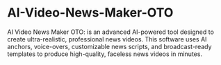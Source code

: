 # AI-Video-News-Maker-OTO
AI Video News Maker OTO: is an advanced AI-powered tool designed to create ultra-realistic, professional news videos. This software uses AI anchors, voice-overs, customizable news scripts, and broadcast-ready templates to produce high-quality, faceless news videos in minutes.
